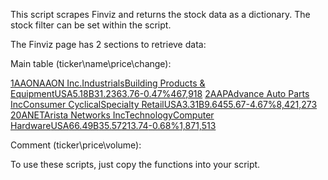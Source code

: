 
This script scrapes Finviz and returns the stock data as a dictionary. The stock filter can be set within the script.

The Finviz page has 2 sections to retrieve data:

Main table (ticker\name\price\change):
</thead>
<tr class="styled-row is-hoverable is-bordered is-rounded is-striped has-color-text" valign="top">
<td height="10" align="right"><a href="quote.ashx?t=AAON&ty=c&p=d&b=1" ">1</a></td><td height="10" align="left" data-boxover="cssbody=[hoverchart] cssheader=[tabchrthdr] body=[<img src='https://charts2-node.finviz.com/chart.ashx?cs=m&t=AAON&tf=d&s=linear&ct=candle_stick&tm=d' srcset='https://charts2-node.finviz.com/chart.ashx?cs=m&t=AAON&tf=d&s=linear&ct=candle_stick&tm=d 1x, https://charts2-node.finviz.com/chart.ashx?cs=m&t=AAON&tf=d&s=linear&ct=candle_stick&tm=d&sf=2 2x' width='324' height='180' alt='' referrerPolicy='no-referrer-when-downgrade' loading='lazy'><div><b>AAON Inc.</b>Building Products & Equipment <span>•</span> USA <span>•</span> 5.18B</div>] offsetx=[100] offsety=[0] delay=[0]"><a href="quote.ashx?t=AAON&ty=c&p=d&b=1" class="tab-link">AAON</a></td><td height="10" align="left"><a href="quote.ashx?t=AAON&ty=c&p=d&b=1" ">AAON Inc.</a></td><td height="10" align="left"><a href="quote.ashx?t=AAON&ty=c&p=d&b=1" ">Industrials</a></td><td height="10" align="left"><a href="quote.ashx?t=AAON&ty=c&p=d&b=1" ">Building Products & Equipment</a></td><td height="10" align="left"><a href="quote.ashx?t=AAON&ty=c&p=d&b=1" ">USA</a></td><td height="10" align="right"><a href="quote.ashx?t=AAON&ty=c&p=d&b=1" ">5.18B</a></td><td height="10" align="right"><a href="quote.ashx?t=AAON&ty=c&p=d&b=1" ">31.23</a></td><td height="10" align="right" data-boxover="cssbody=[hoverchart] cssheader=[tabchrthdr] body=[<img src='https://charts2-node.finviz.com/chart.ashx?cs=m&t=AAON&tf=d&s=linear&ct=candle_stick&tm=d' srcset='https://charts2-node.finviz.com/chart.ashx?cs=m&t=AAON&tf=d&s=linear&ct=candle_stick&tm=d 1x, https://charts2-node.finviz.com/chart.ashx?cs=m&t=AAON&tf=d&s=linear&ct=candle_stick&tm=d&sf=2 2x' width='324' height='180' alt='' referrerPolicy='no-referrer-when-downgrade' loading='lazy'><div><b>AAON Inc.</b>Building Products & Equipment <span>•</span> USA <span>•</span> 5.18B</div>] offsetx=[-324] offsety=[20] delay=[0]"><a href="quote.ashx?t=AAON&ty=c&p=d&b=1" "><span class="color-text is-negative">63.76</span></a></td><td height="10" align="right"><a href="quote.ashx?t=AAON&ty=c&p=d&b=1" "><span class="color-text is-negative">-0.47%</span></a></td><td height="10" align="right"><a href="quote.ashx?t=AAON&ty=c&p=d&b=1" ">467,918</a></td></tr><tr class="styled-row is-hoverable is-bordered is-rounded is-striped has-color-text" valign="top">
<td height="10" align="right"><a href="quote.ashx?t=AAP&ty=c&p=d&b=1" ">2</a></td><td height="10" align="left" data-boxover="cssbody=[hoverchart] cssheader=[tabchrthdr] body=[<img src='https://charts2-node.finviz.com/chart.ashx?cs=m&t=AAP&tf=d&s=linear&ct=candle_stick&tm=d' srcset='https://charts2-node.finviz.com/chart.ashx?cs=m&t=AAP&tf=d&s=linear&ct=candle_stick&tm=d 1x, https://charts2-node.finviz.com/chart.ashx?cs=m&t=AAP&tf=d&s=linear&ct=candle_stick&tm=d&sf=2 2x' width='324' height='180' alt='' referrerPolicy='no-referrer-when-downgrade' loading='lazy'><div><b>Advance Auto Parts Inc</b>Specialty Retail <span>•</span> USA <span>•</span> 3.31B</div>] offsetx=[100] offsety=[0] delay=[0]"><a href="quote.ashx?t=AAP&ty=c&p=d&b=1" class="tab-link">AAP</a></td><td height="10" align="left"><a href="quote.ashx?t=AAP&ty=c&p=d&b=1" ">Advance Auto Parts Inc</a></td><td height="10" align="left"><a href="quote.ashx?t=AAP&ty=c&p=d&b=1" ">Consumer Cyclical</a></td><td height="10" align="left"><a href="quote.ashx?t=AAP&ty=c&p=d&b=1" ">Specialty Retail</a></td><td height="10" align="left"><a href="quote.ashx?t=AAP&ty=c&p=d&b=1" ">USA</a></td><td height="10" align="right"><a href="quote.ashx?t=AAP&ty=c&p=d&b=1" ">3.31B</a></td><td height="10" align="right"><a href="quote.ashx?t=AAP&ty=c&p=d&b=1" "><span class="color-text is-positive">9.64</span></a></td><td height="10" align="right" data-boxover="cssbody=[hoverchart] cssheader=[tabchrthdr] body=[<img src='https://charts2-node.finviz.com/chart.ashx?cs=m&t=AAP&tf=d&s=linear&ct=candle_stick&tm=d' srcset='https://charts2-node.finviz.com/chart.ashx?cs=m&t=AAP&tf=d&s=linear&ct=candle_stick&tm=d 1x, https://charts2-node.finviz.com/chart.ashx?cs=m&t=AAP&tf=d&s=linear&ct=candle_stick&tm=d&sf=2 2x' width='324' height='180' alt='' referrerPolicy='no-referrer-when-downgrade' loading='lazy'><div><b>Advance Auto Parts Inc</b>Specialty Retail <span>•</span> USA <span>•</span> 3.31B</div>] offsetx=[-324] offsety=[20] delay=[0]"><a href="quote.ashx?t=AAP&ty=c&p=d&b=1" "><span class="color-text is-negative">55.67</span></a></td><td height="10" align="right"><a href="quote.ashx?t=AAP&ty=c&p=d&b=1" "><span class="color-text is-negative">-4.67%</span></a></td><td height="10" align="right"><a href="quote.ashx?t=AAP&ty=c&p=d&b=1" ">8,421,273</a></td></tr><tr class="styled-row is-hoverable is-bordered is-rounded is-striped has-color-text" valign="top">
<td height="10" align="right"><a href="quote.ashx?t=ANET&ty=c&p=d&b=1" ">20</a></td><td height="10" align="left" data-boxover="cssbody=[hoverchart] cssheader=[tabchrthdr] body=[<img src='https://charts2-node.finviz.com/chart.ashx?cs=m&t=ANET&tf=d&s=linear&ct=candle_stick&tm=d' srcset='https://charts2-node.finviz.com/chart.ashx?cs=m&t=ANET&tf=d&s=linear&ct=candle_stick&tm=d 1x, https://charts2-node.finviz.com/chart.ashx?cs=m&t=ANET&tf=d&s=linear&ct=candle_stick&tm=d&sf=2 2x' width='324' height='180' alt='' referrerPolicy='no-referrer-when-downgrade' loading='lazy'><div><b>Arista Networks Inc</b>Computer Hardware <span>•</span> USA <span>•</span> 66.49B</div>] offsetx=[100] offsety=[-220] delay=[0]"><a href="quote.ashx?t=ANET&ty=c&p=d&b=1" class="tab-link">ANET</a></td><td height="10" align="left"><a href="quote.ashx?t=ANET&ty=c&p=d&b=1" ">Arista Networks Inc</a></td><td height="10" align="left"><a href="quote.ashx?t=ANET&ty=c&p=d&b=1" ">Technology</a></td><td height="10" align="left"><a href="quote.ashx?t=ANET&ty=c&p=d&b=1" ">Computer Hardware</a></td><td height="10" align="left"><a href="quote.ashx?t=ANET&ty=c&p=d&b=1" ">USA</a></td><td height="10" align="right"><a href="quote.ashx?t=ANET&ty=c&p=d&b=1" ">66.49B</a></td><td height="10" align="right"><a href="quote.ashx?t=ANET&ty=c&p=d&b=1" ">35.57</a></td><td height="10" align="right" data-boxover="cssbody=[hoverchart] cssheader=[tabchrthdr] body=[<img src='https://charts2-node.finviz.com/chart.ashx?cs=m&t=ANET&tf=d&s=linear&ct=candle_stick&tm=d' srcset='https://charts2-node.finviz.com/chart.ashx?cs=m&t=ANET&tf=d&s=linear&ct=candle_stick&tm=d 1x, https://charts2-node.finviz.com/chart.ashx?cs=m&t=ANET&tf=d&s=linear&ct=candle_stick&tm=d&sf=2 2x' width='324' height='180' alt='' referrerPolicy='no-referrer-when-downgrade' loading='lazy'><div><b>Arista Networks Inc</b>Computer Hardware <span>•</span> USA <span>•</span> 66.49B</div>] offsetx=[-324] offsety=[-264] delay=[0]"><a href="quote.ashx?t=ANET&ty=c&p=d&b=1" "><span class="color-text is-negative">213.74</span></a></td><td height="10" align="right"><a href="quote.ashx?t=ANET&ty=c&p=d&b=1" "><span class="color-text is-negative">-0.68%</span></a></td><td height="10" align="right"><a href="quote.ashx?t=ANET&ty=c&p=d&b=1" ">1,871,513</a></td></tr></table></td></tr></table>

Comment (ticker\price\volume):
<!-- TS
AAON|63.76|467918
AAP|55.67|8421273
ABG|222.74|142022
TE -->


To use these scripts, just copy the functions into your script.

